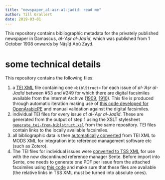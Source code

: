 ```yaml
---
title: "newspaper_al-asr-al-jadid: read me"
author: Till Grallert
date: 2019-03-01
---
```


This repository contains bibliographic metadata for the privately published newspaper in Damascus, *al-ʿAṣr al-Jadīd*, which was published from 1 October 1908 onwards by Nāṣīḏ Abū Zayd.

# some technical details

This repository contains the following files:

1. a [TEI XML](metadata/al-asr-al-jadid.TEIP5.xml) file containing one `<biblStruct>` for each issue of *al-ʿAṣr al-Jadīd* between #53 and #249 for which there are digital facsimiles available from the Internet Archive ([1909](https://archive.org/details/AlAsrAljadid1909OttomanEmpireArabic), [1910](https://archive.org/details/AlAsrAljadid1910OttomanEmpireArabic)). This file is produced through automatic iteration making use of [this code developed for OpenArabicPE](https://github.com/OpenArabicPE/generate_metadata-through-iteration/tree/al-asr-al-jadid) and manual validation against the digital facsimiles.
2. individual TEI files for every issue of *al-ʿAṣr al-Jadīd*. These are generated from the output of step 1 using the XSLT stylesheet [`generate_tei-from-biblstruct.xsl`](https://github.com/OpenArabicPE/generate_metadata-through-iteration/blob/al-asr-al-jadid/xslt/generate_tei-from-biblstruct.xsl) from the same repository. TEI files contain links to the locally available facsimiles.
3. all bibliographic data is then [automatically converted](https://www.github.com/OpenArabicPE/convert_tei-to-mods) from TEI XML to MODS XML for integration into reference management software etc (such as Zotero).
4. The TEI files for individual issues were [converted to TSS XML](https://github.com/OpenArabicPE/convert_tei-to-sente/) for use with the now discontinued reference manager Sente. Before import into Sente, one needs to generate one PDF per issue from the attached facsimiles using [this code](https://github.com/OpenArabicPE/generate_pdf-from-attached-facsimiles) and make sure that these files are available (the relative links in TSS XML must be turned into absolute ones).